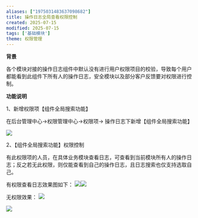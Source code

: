 ```yaml
---
aliases: ["1975031483637098682"]
title: 操作日志全局查看权限控制
created: 2025-07-15
modified: 2025-07-15
tags: ['基础模块']
theme: 权限管理
---
```


**背景**

各个模块对接的操作日志组件中默认没有进行用户权限项目的校验，导致每个用户都能看到此组件下所有人的操作日志，安全模块以及部分客户反馈要对权限进行控制。

**功能说明**

1、新增权限项【组件全局搜索功能】

在后台管理中心->权限管理中心->权限项-> 操作日志下新增【组件全局搜索功能】

![](28caf6918d173d454bc8683d9f87d259.jpg)

2、【组件全局搜索功能】权限控制

有此权限项的人员，在具体业务模块查看日志，可查看到当前模块所有人的操作日志；反之若无此权限，则仅能查看到自己的操作日志，且日志搜索也仅支持选取自己。

有权限查看日志效果图如下： ![](9b127fb91c78ab776b239c146bb9cc14.jpg)![](0485879c9b524118ab4255ab1ac4d613.jpg)

无权限效果： ![](6f725f9e280e18088c58e185edfe5eaf.jpg)

![](219a9ca5276e6dad164f793487f5a007.jpg)